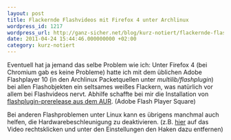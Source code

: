 ```yaml
---
layout: post
title: Flackernde Flashvideos mit Firefox 4 unter Archlinux
wordpress_id: 1217
wordpress_url: http://ganz-sicher.net/blog/kurz-notiert/flackernde-flashvideos-mit-firefox-4-unter-archlinux/
date: 2011-04-24 15:44:46.000000000 +02:00
category: kurz-notiert
---
```

Eventuell hat ja jemand das selbe Problem wie ich: Unter Firefox 4 (bei Chromium gab es keine Probleme) hatte ich mit dem &uuml;blichen Adobe Flashplayer 10 (in den Archlinux Packetquellen unter <em>multilib/flashplugin</em>) bei allen Flashobjekten ein seltsames wei&szlig;es Flackern, was nat&uuml;rlich vor allem bei Flashvideos nervt. Abhilfe schaffte bei mir die Installation von <a href="https://aur.archlinux.org/packages.php?ID=32072">flashplugin-prerelease aus dem AUR</a>. (<span class="f3">Adobe Flash Player Square</span>)

Bei anderen Flashproblemen unter Linux kann es &uuml;brigens manchmal auch helfen, die Hardwarebeschleunigung zu deaktivieren. (z.B. <a href="http://www.youtube.com/swf_test.html">hier</a> auf das Video rechtsklicken und unter den Einstellungen den Haken dazu entfernen)
